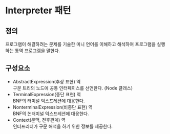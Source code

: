 # Interpreter 패턴
## 정의
프로그램이 해결하려는 문제를 기술한 미니 언어를 이해하고 해석하여 프로그램을 실행하는 통역 프로그램을 말한다.

## 구성요소
- AbstractExpression(추상 표현) 역<br>
구문 트리의 노드에 공통 인터페이스를 선언한다. (Node 클래스)
- TerminalExpression(종단 표현) 역<br>
BNF의 터미널 익스프레션에 대응한다.
- NonterminalExpression(비종단 표현) 역<br>
BNF의 논터미널 익스프레션에 대응한다.
- Context(문맥, 전후관계) 역<br>
인터프리터가 구문 해석을 하기 위한 정보를 제공한다.